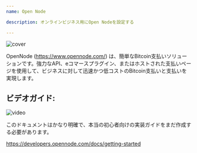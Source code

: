 ```yaml
---
name: Open Node

description: オンラインビジネス用にOpen Nodeを設定する

---
```


![cover](assets/cover.webp)

OpenNode (https://www.opennode.com/) は、簡単なBitcoin支払いソリューションです。強力なAPI、eコマースプラグイン、またはホストされた支払いページを使用して、ビジネスに対して迅速かつ低コストのBitcoin支払いと支払いを実現します。

## ビデオガイド:

![video](https://youtu.be/sKk1Crk8QPc)

このドキュメントはかなり明確で、本当の初心者向けの実装ガイドをまだ作成する必要があります。

https://developers.opennode.com/docs/getting-started